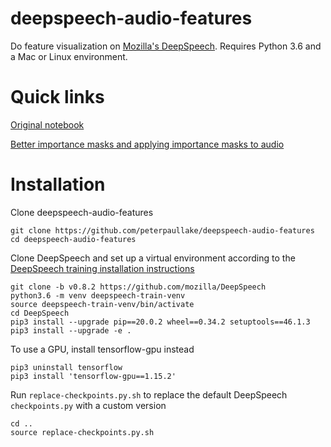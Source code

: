 # deepspeech-audio-features
Do feature visualization on [Mozilla's DeepSpeech](https://github.com/mozilla/DeepSpeech/).
Requires Python 3.6 and a Mac or Linux environment.

# Quick links
[Original notebook](https://peterpaullake.github.io/deepspeech-audio-features/deepspeech-audio-features.html)

[Better importance masks and applying importance masks to audio](https://peterpaullake.github.io/deepspeech-audio-features/importance-masks.html)

# Installation
Clone deepspeech-audio-features
```
git clone https://github.com/peterpaullake/deepspeech-audio-features
cd deepspeech-audio-features
```
Clone DeepSpeech and set up a virtual environment according to the [DeepSpeech training installation instructions](https://deepspeech.readthedocs.io/en/latest/TRAINING.html)
```
git clone -b v0.8.2 https://github.com/mozilla/DeepSpeech
python3.6 -m venv deepspeech-train-venv
source deepspeech-train-venv/bin/activate
cd DeepSpeech
pip3 install --upgrade pip==20.0.2 wheel==0.34.2 setuptools==46.1.3
pip3 install --upgrade -e .
```
To use a GPU, install tensorflow-gpu instead
```
pip3 uninstall tensorflow
pip3 install 'tensorflow-gpu==1.15.2'
```
Run `replace-checkpoints.py.sh` to replace the default DeepSpeech `checkpoints.py` with a custom version
```
cd ..
source replace-checkpoints.py.sh
```